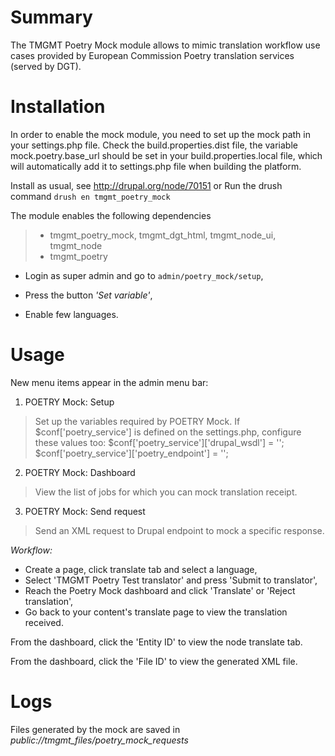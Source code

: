Summary
=======

The TMGMT Poetry Mock module allows to mimic translation workflow
use cases provided by European Commission Poetry translation services
(served by DGT).

# Installation

In order to enable the mock module, you need to set up the mock path in your
settings.php file.
Check the build.properties.dist file, the variable mock.poetry.base_url should
be set in your build.properties.local file, which will  automatically add it
to settings.php file when building the platform.


Install as usual, see http://drupal.org/node/70151 or Run the drush command
  ```drush en tmgmt_poetry_mock```

  The module enables the following dependencies

  > - tmgmt_poetry_mock, tmgmt_dgt_html, tmgmt_node_ui, tmgmt_node
  > - tmgmt_poetry

 * Login as super admin and go to ```admin/poetry_mock/setup```,

 * Press the button *'Set variable'*,

 * Enable few languages.


# Usage

New menu items appear in the admin menu bar:

1. POETRY Mock: Setup
> Set up the variables required by POETRY Mock.
> If $conf['poetry_service'] is defined on the settings.php, configure these values too:
> $conf['poetry_service']['drupal_wsdl'] = '';
> $conf['poetry_service']['poetry_endpoint'] = '';

2. POETRY Mock: Dashboard
> View the list of jobs for which you can mock translation receipt.

3. POETRY Mock: Send request
> Send an XML request to Drupal endpoint to mock a specific response.

*Workflow:*

* Create a page, click translate tab and select a language,
* Select 'TMGMT Poetry Test translator' and press 'Submit to translator',
* Reach the Poetry Mock dashboard and click 'Translate' or 'Reject translation',
* Go back to your content's translate page to view the translation received.

From the dashboard, click the 'Entity ID' to view the node translate tab.

From the dashboard, click the 'File ID' to view the generated XML file.

# Logs

Files generated by the mock are saved in
_public://tmgmt_files/poetry_mock_requests_
